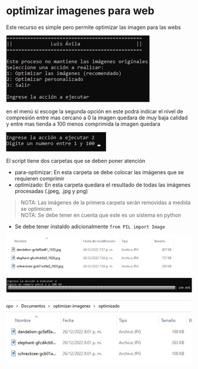 # optimizar imagenes para web
Este recurso es simple pero permite optimizar las imagen para las webs

![](./doc/menu.jpg)

en el menú si escoge la segunda opción en este podrá indicar el nivel de compresión entre mas cercano a 0 la imagen quedara de muy baja calidad y entre mas tienda a 100 menos comprimida la imagen quedara 

![](./doc/nivel-compresion.jpg)

El script tiene dos carpetas que se deben poner atención 
* para-optimizar: En esta carpeta se debe colocar las imágenes que se requieren comprimir 
* optimizado: En esta carpeta quedara el resultado de todas las imágenes procesadas (.jpeg, .jpg y png)

> NOTA: Las imágenes de la primera carpeta serán removidas a medida se optimicen  
> NOTA: Se debe tener en cuenta que este es un sistema en python

* Se debe tener instaldo adicionalmente `from PIL import Image`

![](./doc/para-obtimizar.jpg)

![](./doc/progress-bar.jpg)

![](./doc/optimizado.jpg)